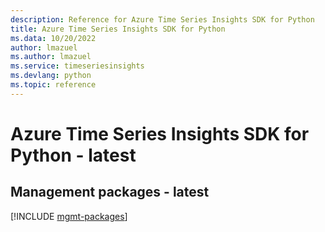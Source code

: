 ```yaml
---
description: Reference for Azure Time Series Insights SDK for Python
title: Azure Time Series Insights SDK for Python
ms.data: 10/20/2022
author: lmazuel
ms.author: lmazuel
ms.service: timeseriesinsights
ms.devlang: python
ms.topic: reference
---
```

# Azure Time Series Insights SDK for Python - latest

## Management packages - latest
[!INCLUDE [mgmt-packages](time-series-insights-mgmt-index.md)]